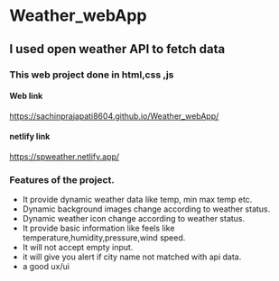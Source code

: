 # Weather_webApp

## I used open weather API to fetch data 

### This  web project done in html,css ,js

#### Web link 

 https://sachinprajapati8604.github.io/Weather_webApp/
 
 #### netlify link
 
 https://spweather.netlify.app/
 
### Features of the project.

* It provide dynamic weather data like temp, min max temp etc.
* Dynamic background images change according to weather status.
* Dynamic weather icon change according to weather status.
* It provide basic information like feels like temperature,humidity,pressure,wind speed.
* It will not accept empty input.
* it will give you  alert if city name not matched with api  data.
* a good ux/ui 





